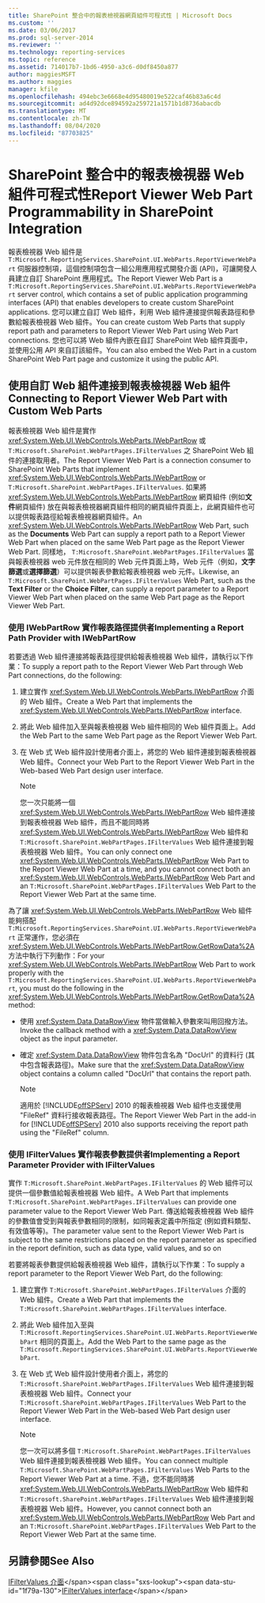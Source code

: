 ```yaml
---
title: SharePoint 整合中的報表檢視器網頁組件可程式性 | Microsoft Docs
ms.custom: ''
ms.date: 03/06/2017
ms.prod: sql-server-2014
ms.reviewer: ''
ms.technology: reporting-services
ms.topic: reference
ms.assetid: 714017b7-1bd6-4950-a3c6-d0df8450a877
author: maggiesMSFT
ms.author: maggies
manager: kfile
ms.openlocfilehash: 494ebc3e6668e4d95480019e522caf46b83a6c4d
ms.sourcegitcommit: ad4d92dce894592a259721a1571b1d8736abacdb
ms.translationtype: MT
ms.contentlocale: zh-TW
ms.lasthandoff: 08/04/2020
ms.locfileid: "87703825"
---
```

# <a name="report-viewer-web-part-programmability-in-sharepoint-integration"></a><span data-ttu-id="1f79a-102">SharePoint 整合中的報表檢視器 Web 組件可程式性</span><span class="sxs-lookup"><span data-stu-id="1f79a-102">Report Viewer Web Part Programmability in SharePoint Integration</span></span>
  <span data-ttu-id="1f79a-103">報表檢視器 Web 組件是 `T:Microsoft.ReportingServices.SharePoint.UI.WebParts.ReportViewerWebPart` 伺服器控制項，這個控制項包含一組公用應用程式開發介面 (API)，可讓開發人員建立自訂 SharePoint 應用程式。</span><span class="sxs-lookup"><span data-stu-id="1f79a-103">The Report Viewer Web Part is a `T:Microsoft.ReportingServices.SharePoint.UI.WebParts.ReportViewerWebPart` server control, which contains a set of public application programming interfaces (API) that enables developers to create custom SharePoint applications.</span></span> <span data-ttu-id="1f79a-104">您可以建立自訂 Web 組件，利用 Web 組件連接提供報表路徑和參數給報表檢視器 Web 組件。</span><span class="sxs-lookup"><span data-stu-id="1f79a-104">You can create custom Web Parts that supply report path and parameters to Report Viewer Web Part using Web Part connections.</span></span> <span data-ttu-id="1f79a-105">您也可以將 Web 組件內嵌在自訂 SharePoint Web 組件頁面中，並使用公用 API 來自訂該組件。</span><span class="sxs-lookup"><span data-stu-id="1f79a-105">You can also embed the Web Part in a custom SharePoint Web Part page and customize it using the public API.</span></span>  
  
## <a name="connecting-to-report-viewer-web-part-with-custom-web-parts"></a><span data-ttu-id="1f79a-106">使用自訂 Web 組件連接到報表檢視器 Web 組件</span><span class="sxs-lookup"><span data-stu-id="1f79a-106">Connecting to Report Viewer Web Part with Custom Web Parts</span></span>  
 <span data-ttu-id="1f79a-107">報表檢視器 Web 組件是實作 <xref:System.Web.UI.WebControls.WebParts.IWebPartRow> 或 `T:Microsoft.SharePoint.WebPartPages.IFilterValues` 之 SharePoint Web 組件的連接取用者。</span><span class="sxs-lookup"><span data-stu-id="1f79a-107">The Report Viewer Web Part is a connection consumer to SharePoint Web Parts that implement <xref:System.Web.UI.WebControls.WebParts.IWebPartRow> or `T:Microsoft.SharePoint.WebPartPages.IFilterValues`.</span></span> <span data-ttu-id="1f79a-108">如果將 <xref:System.Web.UI.WebControls.WebParts.IWebPartRow> 網頁組件 (例如**文件**網頁組件) 放在與報表檢視器網頁組件相同的網頁組件頁面上，此網頁組件也可以提供報表路徑給報表檢視器網頁組件。</span><span class="sxs-lookup"><span data-stu-id="1f79a-108">An <xref:System.Web.UI.WebControls.WebParts.IWebPartRow> Web Part, such as the **Documents** Web Part can supply a report path to a Report Viewer Web Part when placed on the same Web Part page as the Report Viewer Web Part.</span></span> <span data-ttu-id="1f79a-109">同樣地， `T:Microsoft.SharePoint.WebPartPages.IFilterValues` 當與報表檢視器 web 元件放在相同的 Web 元件頁面上時，Web 元件（例如，**文字篩選**或**選擇篩選**）可以提供報表參數給報表檢視器 web 元件。</span><span class="sxs-lookup"><span data-stu-id="1f79a-109">Likewise, an `T:Microsoft.SharePoint.WebPartPages.IFilterValues` Web Part, such as the **Text Filter** or the **Choice Filter**, can supply a report parameter to a Report Viewer Web Part when placed on the same Web Part page as the Report Viewer Web Part.</span></span>  
  
### <a name="implementing-a-report-path-provider-with-iwebpartrow"></a><span data-ttu-id="1f79a-110">使用 IWebPartRow 實作報表路徑提供者</span><span class="sxs-lookup"><span data-stu-id="1f79a-110">Implementing a Report Path Provider with IWebPartRow</span></span>  
 <span data-ttu-id="1f79a-111">若要透過 Web 組件連接將報表路徑提供給報表檢視器 Web 組件，請執行以下作業：</span><span class="sxs-lookup"><span data-stu-id="1f79a-111">To supply a report path to the Report Viewer Web Part through Web Part connections, do the following:</span></span>  
  
1.  <span data-ttu-id="1f79a-112">建立實作 <xref:System.Web.UI.WebControls.WebParts.IWebPartRow> 介面的 Web 組件。</span><span class="sxs-lookup"><span data-stu-id="1f79a-112">Create a Web Part that implements the <xref:System.Web.UI.WebControls.WebParts.IWebPartRow> interface.</span></span>  
  
2.  <span data-ttu-id="1f79a-113">將此 Web 組件加入至與報表檢視器 Web 組件相同的 Web 組件頁面上。</span><span class="sxs-lookup"><span data-stu-id="1f79a-113">Add the Web Part to the same Web Part page as the Report Viewer Web Part.</span></span>  
  
3.  <span data-ttu-id="1f79a-114">在 Web 式 Web 組件設計使用者介面上，將您的 Web 組件連接到報表檢視器 Web 組件。</span><span class="sxs-lookup"><span data-stu-id="1f79a-114">Connect your Web Part to the Report Viewer Web Part in the Web-based Web Part design user interface.</span></span>  
  
    > [!NOTE]  
    >  <span data-ttu-id="1f79a-115">您一次只能將一個 <xref:System.Web.UI.WebControls.WebParts.IWebPartRow> Web 組件連接到報表檢視器 Web 組件，而且不能同時將 <xref:System.Web.UI.WebControls.WebParts.IWebPartRow> Web 組件和 `T:Microsoft.SharePoint.WebPartPages.IFilterValues` Web 組件連接到報表檢視器 Web 組件。</span><span class="sxs-lookup"><span data-stu-id="1f79a-115">You can only connect one <xref:System.Web.UI.WebControls.WebParts.IWebPartRow> Web Part to the Report Viewer Web Part at a time, and you cannot connect both an <xref:System.Web.UI.WebControls.WebParts.IWebPartRow> Web Part and an `T:Microsoft.SharePoint.WebPartPages.IFilterValues` Web Part to the Report Viewer Web Part at the same time.</span></span>  
  
 <span data-ttu-id="1f79a-116">為了讓 <xref:System.Web.UI.WebControls.WebParts.IWebPartRow> Web 組件能夠搭配 `T:Microsoft.ReportingServices.SharePoint.UI.WebParts.ReportViewerWebPart` 正常運作，您必須在 <xref:System.Web.UI.WebControls.WebParts.IWebPartRow.GetRowData%2A> 方法中執行下列動作：</span><span class="sxs-lookup"><span data-stu-id="1f79a-116">For your <xref:System.Web.UI.WebControls.WebParts.IWebPartRow> Web Part to work properly with the `T:Microsoft.ReportingServices.SharePoint.UI.WebParts.ReportViewerWebPart`, you must do the following in the <xref:System.Web.UI.WebControls.WebParts.IWebPartRow.GetRowData%2A> method:</span></span>  
  
-   <span data-ttu-id="1f79a-117">使用 <xref:System.Data.DataRowView> 物件當做輸入參數來叫用回撥方法。</span><span class="sxs-lookup"><span data-stu-id="1f79a-117">Invoke the callback method with a <xref:System.Data.DataRowView> object as the input parameter.</span></span>  
  
-   <span data-ttu-id="1f79a-118">確定 <xref:System.Data.DataRowView> 物件包含名為 "DocUrl" 的資料行 (其中包含報表路徑)。</span><span class="sxs-lookup"><span data-stu-id="1f79a-118">Make sure that the <xref:System.Data.DataRowView> object contains a column called "DocUrl" that contains the report path.</span></span>  
  
    > [!NOTE]  
    >  <span data-ttu-id="1f79a-119">適用於 [!INCLUDE[offSPServ](../includes/offspserv-md.md)] 2010 的報表檢視器 Web 組件也支援使用 "FileRef" 資料行接收報表路徑。</span><span class="sxs-lookup"><span data-stu-id="1f79a-119">The Report Viewer Web Part in the add-in for [!INCLUDE[offSPServ](../includes/offspserv-md.md)] 2010 also supports receiving the report path using the "FileRef" column.</span></span>  
  
### <a name="implementing-a-report-parameter-provider-with-ifiltervalues"></a><span data-ttu-id="1f79a-120">使用 IFilterValues 實作報表參數提供者</span><span class="sxs-lookup"><span data-stu-id="1f79a-120">Implementing a Report Parameter Provider with IFilterValues</span></span>  
 <span data-ttu-id="1f79a-121">實作 `T:Microsoft.SharePoint.WebPartPages.IFilterValues` 的 Web 組件可以提供一個參數值給報表檢視器 Web 組件。</span><span class="sxs-lookup"><span data-stu-id="1f79a-121">A Web Part that implements `T:Microsoft.SharePoint.WebPartPages.IFilterValues` can provide one parameter value to the Report Viewer Web Part.</span></span> <span data-ttu-id="1f79a-122">傳送給報表檢視器 Web 組件的參數值會受到與報表參數相同的限制，如同報表定義中所指定 (例如資料類型、有效值等等)。</span><span class="sxs-lookup"><span data-stu-id="1f79a-122">The parameter value sent to the Report Viewer Web Part is subject to the same restrictions placed on the report parameter as specified in the report definition, such as data type, valid values, and so on</span></span>  
  
 <span data-ttu-id="1f79a-123">若要將報表參數提供給報表檢視器 Web 組件，請執行以下作業：</span><span class="sxs-lookup"><span data-stu-id="1f79a-123">To supply a report parameter to the Report Viewer Web Part, do the following:</span></span>  
  
1.  <span data-ttu-id="1f79a-124">建立實作 `T:Microsoft.SharePoint.WebPartPages.IFilterValues` 介面的 Web 組件。</span><span class="sxs-lookup"><span data-stu-id="1f79a-124">Create a Web Part that implements the `T:Microsoft.SharePoint.WebPartPages.IFilterValues` interface.</span></span>  
  
2.  <span data-ttu-id="1f79a-125">將此 Web 組件加入至與 `T:Microsoft.ReportingServices.SharePoint.UI.WebParts.ReportViewerWebPart` 相同的頁面上。</span><span class="sxs-lookup"><span data-stu-id="1f79a-125">Add the Web Part to the same page as the `T:Microsoft.ReportingServices.SharePoint.UI.WebParts.ReportViewerWebPart`.</span></span>  
  
3.  <span data-ttu-id="1f79a-126">在 Web 式 Web 組件設計使用者介面上，將您的 `T:Microsoft.SharePoint.WebPartPages.IFilterValues` Web 組件連接到報表檢視器 Web 組件。</span><span class="sxs-lookup"><span data-stu-id="1f79a-126">Connect your `T:Microsoft.SharePoint.WebPartPages.IFilterValues` Web Part to the Report Viewer Web Part in the Web-based Web Part design user interface.</span></span>  
  
    > [!NOTE]  
    >  <span data-ttu-id="1f79a-127">您一次可以將多個 `T:Microsoft.SharePoint.WebPartPages.IFilterValues` Web 組件連接到報表檢視器 Web 組件。</span><span class="sxs-lookup"><span data-stu-id="1f79a-127">You can connect multiple `T:Microsoft.SharePoint.WebPartPages.IFilterValues` Web Parts to the Report Viewer Web Part at a time.</span></span> <span data-ttu-id="1f79a-128">不過，您不能同時將 <xref:System.Web.UI.WebControls.WebParts.IWebPartRow> Web 組件和 `T:Microsoft.SharePoint.WebPartPages.IFilterValues` Web 組件連接到報表檢視器 Web 組件。</span><span class="sxs-lookup"><span data-stu-id="1f79a-128">However, you cannot connect both an <xref:System.Web.UI.WebControls.WebParts.IWebPartRow> Web Part and an `T:Microsoft.SharePoint.WebPartPages.IFilterValues` Web Part to the Report Viewer Web Part at the same time.</span></span>  
  
## <a name="see-also"></a><span data-ttu-id="1f79a-129">另請參閱</span><span class="sxs-lookup"><span data-stu-id="1f79a-129">See Also</span></span>  
 <span data-ttu-id="1f79a-130">[IFilterValues 介面](https://msdn.microsoft.com/library/office/microsoft.sharepoint.webpartpages.ifiltervalues\(v=office.15\).aspx)</span><span class="sxs-lookup"><span data-stu-id="1f79a-130">[IFilterValues interface](https://msdn.microsoft.com/library/office/microsoft.sharepoint.webpartpages.ifiltervalues\(v=office.15\).aspx)</span></span>  
  
  
